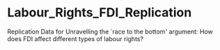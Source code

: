 # Labour_Rights_FDI_Replication
Replication Data for Unravelling the `race to the bottom' argument: How does FDI affect different types of labour rights?
